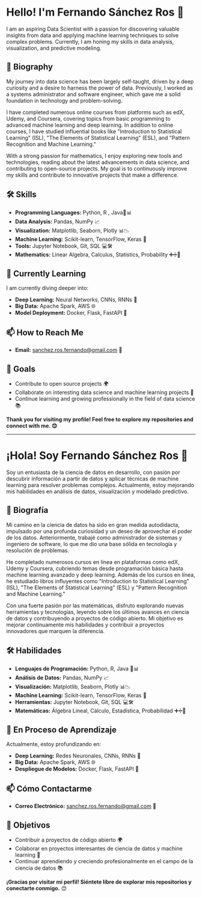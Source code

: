 # Hello! I'm Fernando Sánchez Ros 👋

I am an aspiring Data Scientist with a passion for discovering valuable insights from data and applying machine learning techniques to solve complex problems. Currently, I am honing my skills in data analysis, visualization, and predictive modeling.

## 📜 Biography

My journey into data science has been largely self-taught, driven by a deep curiosity and a desire to harness the power of data. Previously, I worked as a systems administrator and software engineer, which gave me a solid foundation in technology and problem-solving.

I have completed numerous online courses from platforms such as edX, Udemy, and Coursera, covering topics from basic programming to advanced machine learning and deep learning. In addition to online courses, I have studied influential books like "Introduction to Statistical Learning" (ISL), "The Elements of Statistical Learning" (ESL), and "Pattern Recognition and Machine Learning."

With a strong passion for mathematics, I enjoy exploring new tools and technologies, reading about the latest advancements in data science, and contributing to open-source projects. My goal is to continuously improve my skills and contribute to innovative projects that make a difference.

## 🛠️ Skills

- **Programming Languages:** Python, R , Java🐍📊
- **Data Analysis:** Pandas, NumPy 📈
- **Visualization:** Matplotlib, Seaborn, Plotly 📊📉
- **Machine Learning:** Scikit-learn, TensorFlow, Keras 🤖
- **Tools:** Jupyter Notebook, Git, SQL 💻🛠️
- **Mathematics:** Linear Algebra, Calculus, Statistics, Probability ➕➗📐

## 🌱 Currently Learning

I am currently diving deeper into:

- **Deep Learning:** Neural Networks, CNNs, RNNs 🧠
- **Big Data:** Apache Spark, AWS 🌐
- **Model Deployment:** Docker, Flask, FastAPI 🚀

## 📫 How to Reach Me

- **Email:** sanchez.ros.fernando@gmail.com 📧

## 🎯 Goals

- Contribute to open source projects 🌍
- Collaborate on interesting data science and machine learning projects 🤝
- Continue learning and growing professionally in the field of data science 📚

**Thank you for visiting my profile! Feel free to explore my repositories and connect with me. 😊**

---

# ¡Hola! Soy Fernando Sánchez Ros 👋

Soy un entusiasta de la ciencia de datos en desarrollo, con pasión por descubrir información a partir de datos y aplicar técnicas de machine learning para resolver problemas complejos. Actualmente, estoy mejorando mis habilidades en análisis de datos, visualización y modelado predictivo.

## 📜 Biografía

Mi camino en la ciencia de datos ha sido en gran medida autodidacta, impulsado por una profunda curiosidad y un deseo de aprovechar el poder de los datos. Anteriormente, trabajé como administrador de sistemas y ingeniero de software, lo que me dio una base sólida en tecnología y resolución de problemas.

He completado numerosos cursos en línea en plataformas como edX, Udemy y Coursera, cubriendo temas desde programación básica hasta machine learning avanzado y deep learning. Además de los cursos en línea, he estudiado libros influyentes como "Introduction to Statistical Learning" (ISL), "The Elements of Statistical Learning" (ESL) y "Pattern Recognition and Machine Learning."

Con una fuerte pasión por las matemáticas, disfruto explorando nuevas herramientas y tecnologías, leyendo sobre los últimos avances en ciencia de datos y contribuyendo a proyectos de código abierto. Mi objetivo es mejorar continuamente mis habilidades y contribuir a proyectos innovadores que marquen la diferencia.

## 🛠️ Habilidades

- **Lenguajes de Programación:** Python, R, Java 🐍📊
- **Análisis de Datos:** Pandas, NumPy 📈
- **Visualización:** Matplotlib, Seaborn, Plotly 📊📉
- **Machine Learning:** Scikit-learn, TensorFlow, Keras 🤖
- **Herramientas:** Jupyter Notebook, Git, SQL 💻🛠️
- **Matemáticas:** Álgebra Lineal, Cálculo, Estadística, Probabilidad ➕➗📐

## 🌱 En Proceso de Aprendizaje

Actualmente, estoy profundizando en:

- **Deep Learning:** Redes Neuronales, CNNs, RNNs 🧠
- **Big Data:** Apache Spark, AWS 🌐
- **Despliegue de Modelos:** Docker, Flask, FastAPI 🚀

## 📫 Cómo Contactarme

- **Correo Electrónico:** sanchez.ros.fernando@gmail.com 📧

## 🎯 Objetivos

- Contribuir a proyectos de código abierto 🌍
- Colaborar en proyectos interesantes de ciencia de datos y machine learning 🤝
- Continuar aprendiendo y creciendo profesionalmente en el campo de la ciencia de datos 📚

**¡Gracias por visitar mi perfil! Siéntete libre de explorar mis repositorios y conectarte conmigo.** 😊
